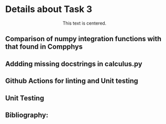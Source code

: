 # Details about Task 3

<div style="text-align:center;">This text is centered.</div>

## Comparison of numpy integration functions with that found in Compphys
## Addding missing docstrings in calculus.py
## Github Actions for linting and Unit testing
## Unit Testing
## Bibliography:
